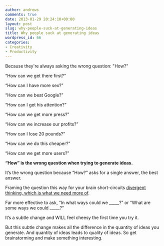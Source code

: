 ```yaml
---
author: andrews
comments: true
date: 2013-01-29 20:24:10+00:00
layout: post
slug: why-people-suck-at-generating-ideas
title: Why people suck at generating ideas
wordpress_id: 66
categories:
- Creativity
- Productivity
---
```


Because they're always asking the wrong question: "How?"





“How can we get there first?”





“How can I have more sex?”





“How can we beat Google?”





“How can I get his attention?”





“How can we get more press?”





“How can we increase our profits?”





“How can I lose 20 pounds?”





“How can we do this cheaper?”





“How can we get more users?”





**“How” is the wrong question when trying to generate ideas.**





It’s the wrong question because “How?” asks for a single answer, the best answer.





Framing the question this way for your brain short-circuits [divergent thinking, which is what we need more of](http://www.youtube.com/watch?v=zDZFcDGpL4U&t=7m43s).





Far more effective to ask, “In what ways could we _____?” or “What are some ways we could _____?”





It’s a subtle change and WILL feel cheesy the first time you try it.





But this subtle change makes all the difference in the quantity of ideas you generate. And quantity of ideas leads to quality of ideas. So get brainstorming and make something interesting.



